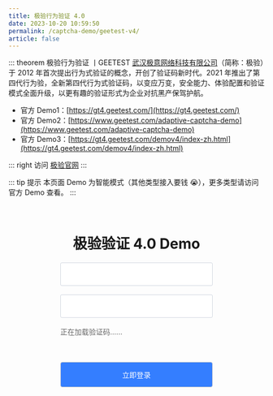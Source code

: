 ```yaml
---
title: 极验行为验证 4.0
date: 2023-10-20 10:59:50
permalink: /captcha-demo/geetest-v4/
article: false
---
```


::: theorem 极验行为验证 <Badge text="4.0" type="error" vertical="middle"/>丨GEETEST
[武汉极意网络科技有限公司](https://www.tianyancha.com/company/699317632)（简称：极验）于 2012 年首次提出行为式验证的概念，开创了验证码新时代。2021 年推出了第四代行为验，全新第四代行为式验证码，以变应万变，安全能力、体验配置和验证模式全面升级，以更有趣的验证形式为企业对抗黑产保驾护航。

- 官方 Demo1：[https://gt4.geetest.com/](https://gt4.geetest.com/)
- 官方 Demo2：[https://www.geetest.com/adaptive-captcha-demo](https://www.geetest.com/adaptive-captcha-demo)
- 官方 Demo3：[https://gt4.geetest.com/demov4/index-zh.html](https://gt4.geetest.com/demov4/index-zh.html)

::: right
访问 [极验官网](https://www.geetest.com/adaptive-captcha)
:::

::: tip 提示
本页面 Demo 为智能模式（其他类型接入要钱 :sob:），更多类型请访问官方 Demo 查看。
:::

<br>

<style>
    .gt-submit {
        background: #347eff;
        border-radius: 4px;
        margin: 20px 0;
        display: inline-block;
        width: 300px;
        height: 50px;
        box-sizing: border-box;
        border: 1px solid #ccc;
        color: #fff;
        cursor: pointer;
        font-size: 14px;
        line-height: 49px;
    }
    .gt-submit:hover {
        background: #1A73E8;
    }
    .gt-input {
        display: inline-block;
        width: 300px;
        padding: 12px;
        border: 1px solid #d1d6e0;
        background-color: #fff;
        position: relative;
        cursor: pointer;
        -webkit-box-sizing: border-box;
        box-sizing: border-box;
        border-radius: 3px;
        color: #292f3a;
        font-size: 14px;
        line-height: 20px;
    }
    #gt-captcha {
        width: 300px;
        height: 50px;
        display: inline-block;
    }
    .gt-show {
        display: block;
    }
    #gt-wait {
        text-align: left;
        color: #666;
        margin: 0;
        font-size: 14px;
    }
</style>
<div style="text-align: center">
    <h1>极验验证 4.0 Demo</h1>
    <form id="form">
        <div>
            <input type="text" :placeholder="'\ue614 请输入账号'" id="username" maxlength="" class="iconfont gt-input">
        </div>
        <br>
        <div>
            <input type="text" :placeholder="'\ue69c 请输入密码'" id="password" maxlength="" class="iconfont gt-input">
        </div>
        <br>
        <div>
            <div id="gt-captcha">
                <p id="gt-wait" class="gt-show">正在加载验证码......</p>
            </div>
        </div>
        <input class="gt-submit" id="submit" type="submit" value="立即登录">
    </form>
</div>
<script src="https://lib.baomitu.com/jquery/1.9.1/jquery.min.js"></script>
<script src="https://static.geetest.com/v4/gt4.js"></script>
<script>
    initGeetest4({
        captchaId: '4f6147ccd6e9a39ab33608b16e248abc',
        product: 'float',
        nativeButton: {width:'300px',height:'50px'}
    }, function (captchaObj) {
        captchaObj.appendTo('#gt-captcha');
        captchaObj.onReady(function () {
            $('#gt-wait').hide();
        });
        $('#submit').click(function (e) {
            var result = captchaObj.getValidate();
            if (!result) {
                e.preventDefault();
                return alert('请先完成验证！');
            }
            result.captcha_id = '4f6147ccd6e9a39ab33608b16e248abc';
            $.ajax({
                url: 'https://api.spiderapi.cn/geetest4/login',
                type: 'post',
                dataType: 'json',
                data: result,
                success: function (data) {
                    if (data.result === 'success') {
                        alert('登录成功！');
                        captchaObj.reset();
                    } else if (data.result === 'fail') {
                        alert('登录失败，请重新验证！');
                        captchaObj.reset();
                    }
                }
            });
        });
    });
</script>
